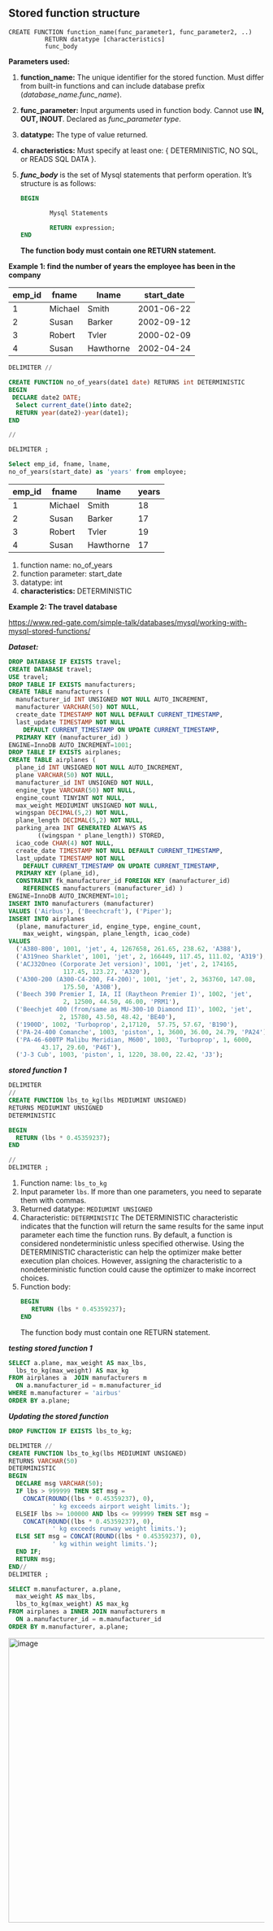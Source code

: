 ## Stored function structure 
```
CREATE FUNCTION function_name(func_parameter1, func_parameter2, ..)
          RETURN datatype [characteristics]
          func_body
```
**Parameters used:**

1. **function_name:** The unique identifier for the stored function. Must differ from built-in functions and can include database prefix (*database_name.func_name*).
2. **func_parameter:** Input arguments used in function body. Cannot use **IN, OUT, INOUT**. Declared as *func_parameter type*.
3. **datatype:** The type of value returned.
4. **characteristics:** Must specify at least one: { DETERMINISTIC, NO SQL, or READS SQL DATA }.
5. ***func_body*** is the set of Mysql statements that perform operation. It’s structure is as follows:
    
    ```sql
    BEGIN
    
            Mysql Statements
    
            RETURN expression;
    END
    ```
    
    **The function body must contain one RETURN statement.**

**Example 1:  find the number of years the employee has been in the company**

| **emp_id** | **fname** | **lname** | **start_date** |
| --- | --- | --- | --- |
| 1 | Michael | Smith | 2001-06-22 |
| 2 | Susan | Barker | 2002-09-12 |
| 3 | Robert | Tvler | 2000-02-09 |
| 4 | Susan | Hawthorne | 2002-04-24 |

```sql
DELIMITER //

CREATE FUNCTION no_of_years(date1 date) RETURNS int DETERMINISTIC
BEGIN
 DECLARE date2 DATE;
  Select current_date()into date2;
  RETURN year(date2)-year(date1);
END 

//

DELIMITER ;

Select emp_id, fname, lname, 
no_of_years(start_date) as 'years' from employee;
```

| **emp_id** | **fname** | **lname** | **years** |
| --- | --- | --- | --- |
| 1 | Michael | Smith | 18 |
| 2 | Susan | Barker | 17 |
| 3 | Robert | Tvler | 19 |
| 4 | Susan | Hawthorne | 17 |
1. function name: no_of_years
2. function parameter: start_date
3. datatype: int 
4. **characteristics:** DETERMINISTIC

**Example 2:  The travel database** 

https://www.red-gate.com/simple-talk/databases/mysql/working-with-mysql-stored-functions/ 

***Dataset:*** 
```sql
DROP DATABASE IF EXISTS travel;
CREATE DATABASE travel;
USE travel;
DROP TABLE IF EXISTS manufacturers;
CREATE TABLE manufacturers (
  manufacturer_id INT UNSIGNED NOT NULL AUTO_INCREMENT,
  manufacturer VARCHAR(50) NOT NULL,
  create_date TIMESTAMP NOT NULL DEFAULT CURRENT_TIMESTAMP,
  last_update TIMESTAMP NOT NULL 
    DEFAULT CURRENT_TIMESTAMP ON UPDATE CURRENT_TIMESTAMP,
  PRIMARY KEY (manufacturer_id) ) 
ENGINE=InnoDB AUTO_INCREMENT=1001;
DROP TABLE IF EXISTS airplanes;
CREATE TABLE airplanes (
  plane_id INT UNSIGNED NOT NULL AUTO_INCREMENT,
  plane VARCHAR(50) NOT NULL,
  manufacturer_id INT UNSIGNED NOT NULL,
  engine_type VARCHAR(50) NOT NULL,
  engine_count TINYINT NOT NULL,
  max_weight MEDIUMINT UNSIGNED NOT NULL,
  wingspan DECIMAL(5,2) NOT NULL,
  plane_length DECIMAL(5,2) NOT NULL,
  parking_area INT GENERATED ALWAYS AS 
        ((wingspan * plane_length)) STORED,
  icao_code CHAR(4) NOT NULL,
  create_date TIMESTAMP NOT NULL DEFAULT CURRENT_TIMESTAMP,
  last_update TIMESTAMP NOT NULL 
    DEFAULT CURRENT_TIMESTAMP ON UPDATE CURRENT_TIMESTAMP,
  PRIMARY KEY (plane_id),
  CONSTRAINT fk_manufacturer_id FOREIGN KEY (manufacturer_id) 
    REFERENCES manufacturers (manufacturer_id) ) 
ENGINE=InnoDB AUTO_INCREMENT=101;
INSERT INTO manufacturers (manufacturer)
VALUES ('Airbus'), ('Beechcraft'), ('Piper');
INSERT INTO airplanes 
  (plane, manufacturer_id, engine_type, engine_count, 
    max_weight, wingspan, plane_length, icao_code)
VALUES 
  ('A380-800', 1001, 'jet', 4, 1267658, 261.65, 238.62, 'A388'),
  ('A319neo Sharklet', 1001, 'jet', 2, 166449, 117.45, 111.02, 'A319'),
  ('ACJ320neo (Corporate Jet version)', 1001, 'jet', 2, 174165, 
               117.45, 123.27, 'A320'),
  ('A300-200 (A300-C4-200, F4-200)', 1001, 'jet', 2, 363760, 147.08, 
               175.50, 'A30B'),
  ('Beech 390 Premier I, IA, II (Raytheon Premier I)', 1002, 'jet', 
               2, 12500, 44.50, 46.00, 'PRM1'),
  ('Beechjet 400 (from/same as MU-300-10 Diamond II)', 1002, 'jet', 
              2, 15780, 43.50, 48.42, 'BE40'),
  ('1900D', 1002, 'Turboprop', 2,17120,  57.75, 57.67, 'B190'),
  ('PA-24-400 Comanche', 1003, 'piston', 1, 3600, 36.00, 24.79, 'PA24'),
  ('PA-46-600TP Malibu Meridian, M600', 1003, 'Turboprop', 1, 6000, 
         43.17, 29.60, 'P46T'),
  ('J-3 Cub', 1003, 'piston', 1, 1220, 38.00, 22.42, 'J3');
```
***stored function 1***
```sql
DELIMITER 
//
CREATE FUNCTION lbs_to_kg(lbs MEDIUMINT UNSIGNED)
RETURNS MEDIUMINT UNSIGNED 
DETERMINISTIC

BEGIN
  RETURN (lbs * 0.45359237);
END

//
DELIMITER ;
```
1. Function name: `lbs_to_kg`
2. Input parameter `lbs`. If more than one parameters, you need to separate them with commas.
3. Returned datatype: `MEDIUMINT UNSIGNED `
4. Characteristic: `DETERMINISTIC` The DETERMINISTIC characteristic indicates that the function will return the same results for the same input parameter each time the function runs. By default, a function is considered nondeterministic unless specified otherwise. Using the DETERMINISTIC characteristic can help the optimizer make better execution plan choices. However, assigning the characteristic to a nondeterministic function could cause the optimizer to make incorrect choices.
5. Function body:
   ```sql
   BEGIN
      RETURN (lbs * 0.45359237);
   END
   ```
   The function body must contain one RETURN statement.

***testing stored function 1***

```sql
SELECT a.plane, max_weight AS max_lbs, 
  lbs_to_kg(max_weight) AS max_kg
FROM airplanes a  JOIN manufacturers m
  ON a.manufacturer_id = m.manufacturer_id
WHERE m.manufacturer = 'airbus'
ORDER BY a.plane;
```
***Updating the stored function***
```sql
DROP FUNCTION IF EXISTS lbs_to_kg;

DELIMITER //
CREATE FUNCTION lbs_to_kg(lbs MEDIUMINT UNSIGNED)
RETURNS VARCHAR(50) 
DETERMINISTIC
BEGIN
  DECLARE msg VARCHAR(50);
  IF lbs > 999999 THEN SET msg = 
    CONCAT(ROUND((lbs * 0.45359237), 0), 
            ' kg exceeds airport weight limits.');
  ELSEIF lbs >= 100000 AND lbs <= 999999 THEN SET msg = 
    CONCAT(ROUND((lbs * 0.45359237), 0), 
            ' kg exceeds runway weight limits.');
  ELSE SET msg = CONCAT(ROUND((lbs * 0.45359237), 0), 
            ' kg within weight limits.');
  END IF;
  RETURN msg;
END//
DELIMITER ;
```
```sql
SELECT m.manufacturer, a.plane, 
  max_weight AS max_lbs, 
  lbs_to_kg(max_weight) AS max_kg
FROM airplanes a INNER JOIN manufacturers m
  ON a.manufacturer_id = m.manufacturer_id
ORDER BY m.manufacturer, a.plane;
```
<img width="560" alt="image" src="https://github.com/user-attachments/assets/beab12ef-f5ce-416f-8dd2-74f4a6f4cdd4">

   

